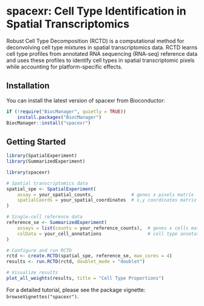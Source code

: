 # spacexr: Cell Type Identification in Spatial Transcriptomics

Robust Cell Type Decomposition (RCTD) is a computational method for deconvolving
cell type mixtures in spatial transcriptomics data. RCTD learns cell type
profiles from annotated RNA sequencing (RNA-seq) reference data and uses these
profiles to identify cell types in spatial transcriptomic pixels while
accounting for platform-specific effects.

## Installation

You can install the latest version of spacexr from Bioconductor:

```r
if (!require("BiocManager", quietly = TRUE))
    install.packages("BiocManager")
BiocManager::install("spacexr")
```

## Getting Started

```r
library(SpatialExperiment)
library(SummarizedExperiment)

library(spacexr)

# Spatial transcriptomics data
spatial_spe <- SpatialExperiment(
    assay = your_spatial_counts,              # genes x pixels matrix
    spatialCoords = your_spatial_coordinates  # x,y coordinates matrix
)

# Single-cell reference data
reference_se <- SummarizedExperiment(
    assays = list(counts = your_reference_counts),  # genes x cells matrix
    colData = your_cell_annotations                 # cell type annotations df
)

# Configure and run RCTD
rctd <- create.RCTD(spatial_spe, reference_se, max_cores = 4)
results <- run.RCTD(rctd, doublet_mode = "doublet")

# Visualize results
plot_all_weights(results, title = "Cell Type Proportions")
```

For a detailed tutorial, please see the package vignette:
`browseVignettes("spacexr")`.
